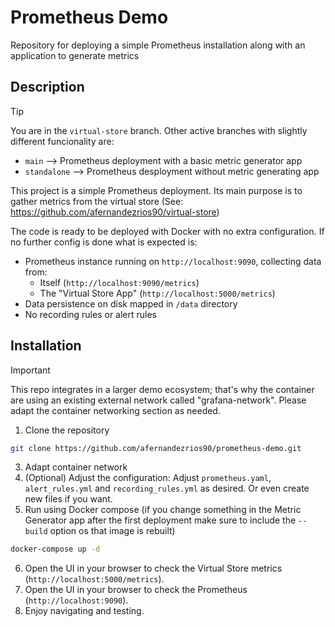 # Prometheus Demo

Repository for deploying a simple Prometheus installation along with an application to generate metrics

## Description

> [!TIP]  
> You are in the `virtual-store` branch. Other active branches with slightly different funcionality are:
> - `main` --> Prometheus deployment with a basic metric generator app
> - `standalone` --> Prometheus desployment without metric generating app 

This project is a simple Prometheus deployment. Its main purpose is to gather metrics from the virtual store (See: https://github.com/afernandezrios90/virtual-store)

The code is ready to be deployed with Docker with no extra configuration. If no further config is done what is expected is:
- Prometheus instance running on `http://localhost:9090`, collecting data from:
	- Itself (`http://localhost:9090/metrics`)
	- The "Virtual Store App" (`http://localhost:5000/metrics`)
- Data persistence on disk mapped in `/data` directory
- No recording rules or alert rules

## Installation

> [!IMPORTANT]  
> This repo integrates in a larger demo ecosystem; that's why the container are using an existing external network called "grafana-network". Please adapt the container networking section as needed.

1. Clone the repository
```bash
git clone https://github.com/afernandezrios90/prometheus-demo.git
```
3. Adapt container network
4. (Optional) Adjust the configuration: Adjust `prometheus.yaml`, `alert_rules.yml` and `recording_rules.yml` as desired. Or even create new files if you want.
5. Run using Docker compose (if you change something in the Metric Generator app after the first deployment make sure to include the `--build` option os that image is rebuilt)
```bash
docker-compose up -d
```
6. Open the UI in your browser to check the Virtual Store metrics (`http://localhost:5000/metrics`).
7. Open the UI in your browser to check the Prometheus (`http://localhost:9090`).
8. Enjoy navigating and testing.